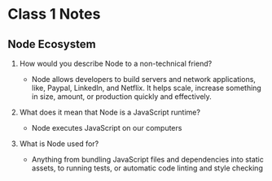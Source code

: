 # Class 1 Notes

## Node Ecosystem

1. How would you describe Node to a non-technical friend?
    - Node allows developers to build servers and network applications, like, Paypal, LinkedIn, and Netflix. It helps scale, increase something in size, amount, or production quickly and effectively.

2. What does it mean that Node is a JavaScript runtime?
    - Node executes JavaScript on our computers

3. What is Node used for?
    - Anything from bundling JavaScript files and dependencies into static assets, to running tests, or automatic code linting and style checking
